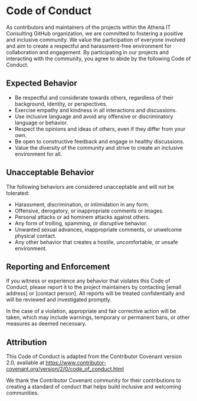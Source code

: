 # Code of Conduct

As contributors and maintainers of the projects within the Athena IT Consulting GitHub organization, we are committed to fostering a positive and inclusive community. We value the participation of everyone involved and aim to create a respectful and harassment-free environment for collaboration and engagement. By participating in our projects and interacting with the community, you agree to abide by the following Code of Conduct.

## Expected Behavior

- Be respectful and considerate towards others, regardless of their background, identity, or perspectives.
- Exercise empathy and kindness in all interactions and discussions.
- Use inclusive language and avoid any offensive or discriminatory language or behavior.
- Respect the opinions and ideas of others, even if they differ from your own.
- Be open to constructive feedback and engage in healthy discussions.
- Value the diversity of the community and strive to create an inclusive environment for all.

## Unacceptable Behavior

The following behaviors are considered unacceptable and will not be tolerated:

- Harassment, discrimination, or intimidation in any form.
- Offensive, derogatory, or inappropriate comments or images.
- Personal attacks or ad hominem attacks against others.
- Any form of trolling, spamming, or disruptive behavior.
- Unwanted sexual advances, inappropriate comments, or unwelcome physical contact.
- Any other behavior that creates a hostile, uncomfortable, or unsafe environment.

## Reporting and Enforcement

If you witness or experience any behavior that violates this Code of Conduct, please report it to the project maintainers by contacting [email address] or [contact person]. All reports will be treated confidentially and will be reviewed and investigated promptly.

In the case of a violation, appropriate and fair corrective action will be taken, which may include warnings, temporary or permanent bans, or other measures as deemed necessary.

## Attribution

This Code of Conduct is adapted from the Contributor Covenant version 2.0, available at https://www.contributor-covenant.org/version/2/0/code_of_conduct.html

We thank the Contributor Covenant community for their contributions to creating a standard of conduct that helps build inclusive and welcoming communities.

